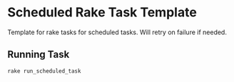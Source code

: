 Scheduled Rake Task Template
============================

Template for rake tasks for scheduled tasks. Will retry on failure if needed.

## Running Task
`rake run_scheduled_task`